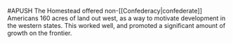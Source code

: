 #APUSH
The Homestead offered non-[[Confederacy|confederate]] Americans 160 acres of land out west, as a way to motivate development in the western states. This worked well, and promoted a significant amount of growth on the frontier.